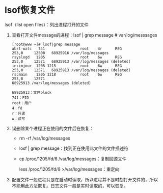 # Isof恢复文件

Isof（list open files）：列出进程打开的文件

1. 查看打开文件message的进程：lsof | grep message   # var/log/messsages

   ```
   [root@www ~]# lsof|grep message
   abrt-watc   741                root    4r      REG              253,0     12508   68925916 /var/log/messages
   rsyslogd   1205                root    6w      REG              253,0     12571   68925913 /var/log/messages (deleted)
   in:imjour  1205 1215           root    6w      REG              253,0     12571   68925913 /var/log/messages (deleted)
   rs:main    1205 1218           root    6w      REG              253,0     12571   
   68925913 /var/log/messages (deleted)
   
   68925913：文件block
   741：PID
   root：用户
   4：fd
   r：只读
   w：读写
   ```

2. 误删除某个进程正在使用的文件后在恢复：

   - rm -rf /var/log/messages

   - losf | grep message：找到正在使用此文件的文件描述符

   - cp /proc/1205/fd/6 /var/log/messages：复制回源文件

     less /proc/1205/fd/6 >/var/log/messages：重定向

3. 配置文件一般进程只是在启动时读取，所以进程并不是时刻打开文件的，所以不能用此方法恢复。日志文件一般是实时读取的，可以恢复。

